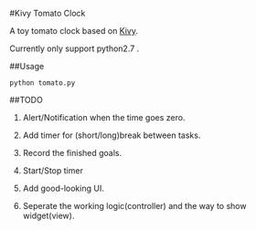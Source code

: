 #Kivy Tomato Clock

A toy tomato clock based on [Kivy](https://kivy.org).

Currently only support python2.7 .

##Usage

`python tomato.py`

##TODO

1. Alert/Notification when the time goes zero.

2. Add timer for (short/long)break between tasks.

3. Record the finished goals.

4. Start/Stop timer

5. Add good-looking UI.

6. Seperate the working logic(controller) and the way to show widget(view).


